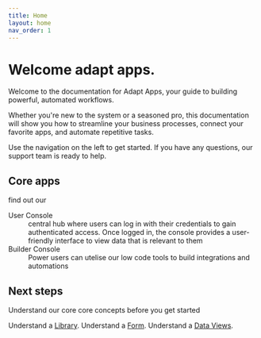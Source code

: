 ```yaml
---
title: Home
layout: home
nav_order: 1
---
```


# Welcome adapt apps.

Welcome to the documentation for Adapt Apps, your guide to building powerful, automated workflows.

Whether you're new to the system or a seasoned pro, this documentation will show you how to streamline your business processes, connect your favorite apps, and automate repetitive tasks.

Use the navigation on the left to get started. If you have any questions, our support team is ready to help.

## Core apps 

find out our 

<dl>
  <dt>User Console</dt>
<dd>central hub where users can log in with their credentials to gain authenticated access. Once logged in, the console provides a user-friendly interface to view data that is relevant to them</dd>
    <dt>Builder Console</dt>
<dd>Power users can utelise our low code tools to build integrations and automations</dd>
</dl>

## Next steps

Understand our core core concepts before you get started

Understand a [Library](https://adaptapplications.github.io/docs/core_concepts/library.html).
Understand a [Form](https://adaptapplications.github.io/docs/core_concepts/forms.html).
Understand a [Data Views](https://adaptapplications.github.io/docs/core_concepts/library.html).




